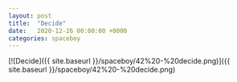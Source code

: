 ```yaml
---
layout: post
title:  "Decide"
date:   2020-12-26 00:00:00 +0000
categories: spaceboy
---
```


[![Decide]({{ site.baseurl }}/spaceboy/42%20-%20decide.png)]({{ site.baseurl }}/spaceboy/42%20-%20decide.png)

